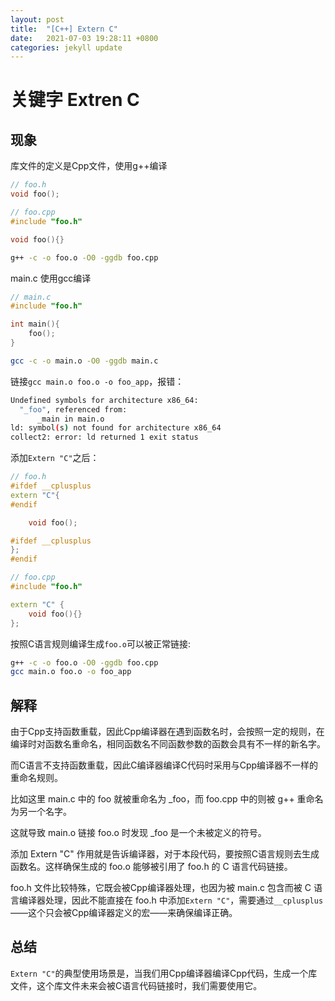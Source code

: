 ```yaml
---
layout: post
title:  "[C++] Extern C"
date:   2021-07-03 19:28:11 +0800
categories: jekyll update
---
```


# 关键字 Extren C
## 现象
库文件的定义是Cpp文件，使用g++编译
```c++
// foo.h
void foo();

// foo.cpp
#include "foo.h"

void foo(){}
```
```bash
g++ -c -o foo.o -O0 -ggdb foo.cpp
```
main.c 使用gcc编译

```c++
// main.c
#include "foo.h"

int main(){
    foo();
}
```
```bash
gcc -c -o main.o -O0 -ggdb main.c
```

链接`gcc main.o foo.o -o foo_app`，报错：
```bash
Undefined symbols for architecture x86_64:
  "_foo", referenced from:
      _main in main.o
ld: symbol(s) not found for architecture x86_64
collect2: error: ld returned 1 exit status
```

添加`Extern "C"`之后：
```c++
// foo.h
#ifdef __cplusplus
extern "C"{
#endif

    void foo();

#ifdef __cplusplus
};
#endif

// foo.cpp
#include "foo.h"

extern "C" {
    void foo(){}
};
```
按照C语言规则编译生成`foo.o`可以被正常链接:
```bash
g++ -c -o foo.o -O0 -ggdb foo.cpp
gcc main.o foo.o -o foo_app
```

## 解释
由于Cpp支持函数重载，因此Cpp编译器在遇到函数名时，会按照一定的规则，在编译时对函数名重命名，相同函数名不同函数参数的函数会具有不一样的新名字。

而C语言不支持函数重载，因此C编译器编译C代码时采用与Cpp编译器不一样的重命名规则。

比如这里 main.c 中的 foo 就被重命名为 _foo，而 foo.cpp 中的则被 g++ 重命名为另一个名字。

这就导致 main.o 链接 foo.o 时发现 _foo 是一个未被定义的符号。

添加 Extern "C" 作用就是告诉编译器，对于本段代码，要按照C语言规则去生成函数名。这样确保生成的 foo.o 能够被引用了 foo.h 的 C 语言代码链接。

foo.h 文件比较特殊，它既会被Cpp编译器处理，也因为被 main.c 包含而被 C 语言编译器处理，因此不能直接在 foo.h 中添加`Extern "C"`，需要通过`__cplusplus`——这个只会被Cpp编译器定义的宏——来确保编译正确。

## 总结
`Extern "C"`的典型使用场景是，当我们用Cpp编译器编译Cpp代码，生成一个库文件，这个库文件未来会被C语言代码链接时，我们需要使用它。